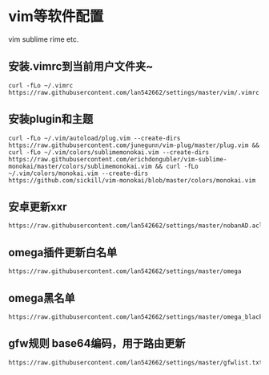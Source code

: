 # vim等软件配置
vim sublime rime etc.

## 安装.vimrc到当前用户文件夹~

```
curl -fLo ~/.vimrc https://raw.githubusercontent.com/lan542662/settings/master/vim/.vimrc
```

## 安装plugin和主题

```
curl -fLo ~/.vim/autoload/plug.vim --create-dirs https://raw.githubusercontent.com/junegunn/vim-plug/master/plug.vim && curl -fLo ~/.vim/colors/sublimemonokai.vim --create-dirs https://raw.githubusercontent.com/erichdongubler/vim-sublime-monokai/master/colors/sublimemonokai.vim && curl -fLo ~/.vim/colors/monokai.vim --create-dirs https://github.com/sickill/vim-monokai/blob/master/colors/monokai.vim
```
## 安卓更新xxr
```
https://raw.githubusercontent.com/lan542662/settings/master/nobanAD.acl
```

## omega插件更新白名单
```
https://raw.githubusercontent.com/lan542662/settings/master/omega
```
## omega黑名单
```
https://raw.githubusercontent.com/lan542662/settings/master/omega_blacklist
```

## gfw规则 base64编码，用于路由更新
```
https://raw.githubusercontent.com/lan542662/settings/master/gfwlist.txt
```
